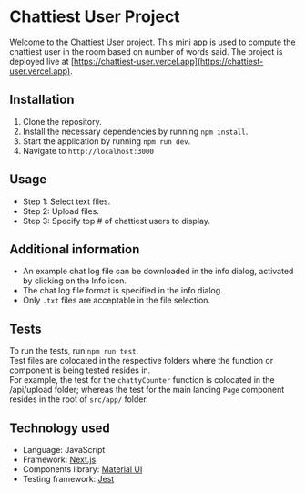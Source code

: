 # Chattiest User Project

Welcome to the Chattiest User project. This mini app is used to compute the chattiest user in the room based on number of words said. The project is deployed live at [https://chattiest-user.vercel.app](https://chattiest-user.vercel.app).

## Installation

1. Clone the repository.
2. Install the necessary dependencies by running `npm install`.
3. Start the application by running `npm run dev`.
4. Navigate to `http://localhost:3000`

## Usage

- Step 1: Select text files.
- Step 2: Upload files.
- Step 3: Specify top # of chattiest users to display.

## Additional information

- An example chat log file can be downloaded in the info dialog, activated by clicking on the Info icon.
- The chat log file format is specified in the info dialog.
- Only `.txt` files are acceptable in the file selection.

## Tests

To run the tests, run `npm run test`.  
Test files are colocated in the respective folders where the function or component is being tested resides in.  
For example, the test for the `chattyCounter` function is colocated in the /api/upload folder; whereas the test for the main landing `Page` component resides in the root of `src/app/` folder.

## Technology used

- Language: JavaScript
- Framework: [Next.js](https://nextjs.org/)
- Components library: [Material UI](https://mui.com/)
- Testing framework: [Jest](https://jestjs.io/)
